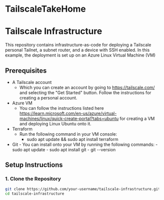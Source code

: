 # TailscaleTakeHome
# Tailscale Infrastructure

This repository contains infrastructure-as-code for deploying a Tailscale personal Tailnet, a subnet router, and a device with SSH enabled. In this example, the deployment is set up on an Azure Linux Virtual Machine (VM)

## Prerequisites

- A Tailscale account
     - Which you can create an account by going to https://tailscale.com/ and selecting the "Get Started" button. Follow the instructions for creating a personal account. 
- Azure VM
     - You can follow the instructions listed here https://learn.microsoft.com/en-us/azure/virtual-machines/linux/quick-create-portal?tabs=ubuntu for creating a VM and deploying Linux Ubuntu onto it.
- Terraform
    - Run the following command in your VM console:
      - sudo apt update && sudo apt install terraform
- Git
      - You can install onto your VM by running the following commands:
         - sudo apt update
         - sudo apt install git
         - git --version

## Setup Instructions

### 1. Clone the Repository

```bash
git clone https://github.com/your-username/tailscale-infrastructure.git
cd tailscale-infrastructure
